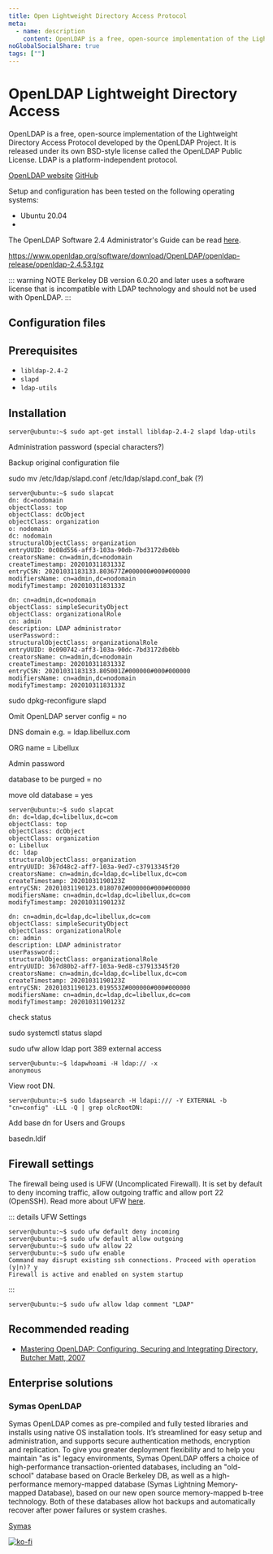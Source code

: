 ```yaml
---
title: Open Lightweight Directory Access Protocol
meta:
  - name: description
    content: OpenLDAP is a free, open-source implementation of the Lightweight Directory Access Protocol developed by the OpenLDAP Project. It is released under its own BSD-style license called the OpenLDAP Public License. LDAP is a platform-independent protocol.
noGlobalSocialShare: true
tags: [""]
---
```


# OpenLDAP Lightweight Directory Access <Badge text="In development" type="warning"/>

<TagLinks />

OpenLDAP is a free, open-source implementation of the Lightweight Directory Access Protocol developed by the OpenLDAP Project. It is released under its own BSD-style license called the OpenLDAP Public License. LDAP is a platform-independent protocol.

[OpenLDAP website](https://www.openldap.org/) [GitHub](https://github.com/openldap/openldap)

Setup and configuration has been tested on the following operating systems:

* Ubuntu 20.04
* 

The OpenLDAP Software 2.4 Administrator's Guide can be read [here](https://www.openldap.org/doc/admin24/).

https://www.openldap.org/software/download/OpenLDAP/openldap-release/openldap-2.4.53.tgz

::: warning NOTE
Berkeley DB version 6.0.20 and later uses a software license that is incompatible with LDAP technology and should not be used with OpenLDAP.
:::

## Configuration files

## Prerequisites

* `libldap-2.4-2`
* `slapd`
* `ldap-utils`

## Installation

```
server@ubuntu:~$ sudo apt-get install libldap-2.4-2 slapd ldap-utils
```

Administration password (special characters?)

Backup original configuration file

sudo mv /etc/ldap/slapd.conf /etc/ldap/slapd.conf_bak (?)

```{1}
server@ubuntu:~$ sudo slapcat
dn: dc=nodomain
objectClass: top
objectClass: dcObject
objectClass: organization
o: nodomain
dc: nodomain
structuralObjectClass: organization
entryUUID: 0c08d556-aff3-103a-90db-7bd3172db0bb
creatorsName: cn=admin,dc=nodomain
createTimestamp: 20201031183133Z
entryCSN: 20201031183133.803677Z#000000#000#000000
modifiersName: cn=admin,dc=nodomain
modifyTimestamp: 20201031183133Z

dn: cn=admin,dc=nodomain
objectClass: simpleSecurityObject
objectClass: organizationalRole
cn: admin
description: LDAP administrator
userPassword:: 
structuralObjectClass: organizationalRole
entryUUID: 0c090742-aff3-103a-90dc-7bd3172db0bb
creatorsName: cn=admin,dc=nodomain
createTimestamp: 20201031183133Z
entryCSN: 20201031183133.805001Z#000000#000#000000
modifiersName: cn=admin,dc=nodomain
modifyTimestamp: 20201031183133Z
```

sudo dpkg-reconfigure slapd

Omit OpenLDAP server config = no

DNS domain e.g. = ldap.libellux.com

ORG name = Libellux

Admin password

database to be purged = no

move old database = yes

```{1}
server@ubuntu:~$ sudo slapcat
dn: dc=ldap,dc=libellux,dc=com
objectClass: top
objectClass: dcObject
objectClass: organization
o: Libellux
dc: ldap
structuralObjectClass: organization
entryUUID: 367d48c2-aff7-103a-9ed7-c37913345f20
creatorsName: cn=admin,dc=ldap,dc=libellux,dc=com
createTimestamp: 20201031190123Z
entryCSN: 20201031190123.018070Z#000000#000#000000
modifiersName: cn=admin,dc=ldap,dc=libellux,dc=com
modifyTimestamp: 20201031190123Z

dn: cn=admin,dc=ldap,dc=libellux,dc=com
objectClass: simpleSecurityObject
objectClass: organizationalRole
cn: admin
description: LDAP administrator
userPassword:: 
structuralObjectClass: organizationalRole
entryUUID: 367d80b2-aff7-103a-9ed8-c37913345f20
creatorsName: cn=admin,dc=ldap,dc=libellux,dc=com
createTimestamp: 20201031190123Z
entryCSN: 20201031190123.019553Z#000000#000#000000
modifiersName: cn=admin,dc=ldap,dc=libellux,dc=com
modifyTimestamp: 20201031190123Z
```

check status

sudo systemctl status slapd

sudo ufw allow ldap port 389 external access

```{2}
server@ubuntu:~$ ldapwhoami -H ldap:// -x
anonymous
```

View root DN.

```
server@ubuntu:~$ sudo ldapsearch -H ldapi:/// -Y EXTERNAL -b "cn=config" -LLL -Q | grep olcRootDN:
```

Add base dn for Users and Groups

basedn.ldif



## Firewall settings

The firewall being used is UFW (Uncomplicated Firewall). It is set by default to deny incoming traffic, allow outgoing traffic and allow port 22 (OpenSSH). Read more about UFW [here](https://help.ubuntu.com/community/UFW).

::: details UFW Settings
```console
server@ubuntu:~$ sudo ufw default deny incoming
server@ubuntu:~$ sudo ufw default allow outgoing
server@ubuntu:~$ sudo ufw allow 22
server@ubuntu:~$ sudo ufw enable
Command may disrupt existing ssh connections. Proceed with operation (y|n)? y
Firewall is active and enabled on system startup
```
:::

```console
server@ubuntu:~$ sudo ufw allow ldap comment "LDAP"
```

## Recommended reading <Badge text="affiliate links" type="warning"/>

* [Mastering OpenLDAP: Configuring, Securing and Integrating Directory, Butcher Matt, 2007](https://amzn.to/2TGW8Gh)

## Enterprise solutions <Badge text="non-sponsored" type="default"/>

### Symas OpenLDAP

Symas OpenLDAP comes as pre-compiled and fully tested libraries and installs using native OS installation tools. It’s streamlined for easy setup and administration, and supports secure authentication methods, encryption and replication. To give you greater deployment flexibility and to help you maintain "as is" legacy environments, Symas OpenLDAP offers a choice of high-performance transaction-oriented databases, including an "old-school" database based on Oracle Berkeley DB, as well as a high-performance memory-mapped database (Symas Lightning Memory-mapped Database), based on our new open source memory-mapped b-tree technology. Both of these databases allow hot backups and automatically recover after power failures or system crashes.

[Symas](https://symas.com/)

[![ko-fi](https://www.ko-fi.com/img/githubbutton_sm.svg)](https://ko-fi.com/B0B31BJU3)

<social-share />
